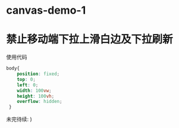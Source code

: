 # canvas-demo-1

# 禁止移动端下拉上滑白边及下拉刷新

使用代码
```css
body{
    position: fixed;
    top: 0;
    left: 0;
    width: 100vw; 
    height: 100vh; 
    overflow: hidden;
 }
 ```
 
 未完待续: )
